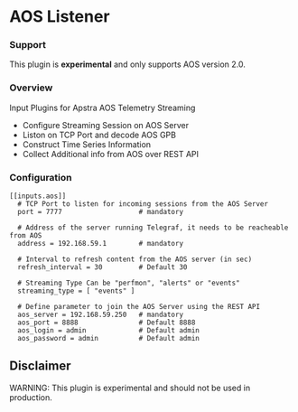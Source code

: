 # AOS Listener

### Support 
This plugin is **experimental** and only supports AOS version 2.0.

### Overview
Input Plugins for Apstra AOS Telemetry Streaming
 - Configure Streaming Session on AOS Server
 - Liston on TCP Port and decode AOS GPB
 - Construct Time Series Information
 - Collect Additional info from AOS over REST API

### Configuration
```
[[inputs.aos]]
  # TCP Port to listen for incoming sessions from the AOS Server
  port = 7777                   # mandatory

  # Address of the server running Telegraf, it needs to be reacheable from AOS
  address = 192.168.59.1        # mandatory

  # Interval to refresh content from the AOS server (in sec)
  refresh_interval = 30         # Default 30

  # Streaming Type Can be "perfmon", "alerts" or "events"
  streaming_type = [ "events" ]

  # Define parameter to join the AOS Server using the REST API
  aos_server = 192.168.59.250   # mandatory
  aos_port = 8888               # Default 8888
  aos_login = admin             # Default admin
  aos_password = admin          # Default admin
```

## Disclaimer
WARNING: This plugin is experimental and should not be used in production.
